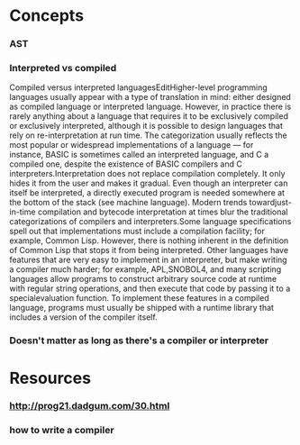 # Concepts
### AST
### Interpreted vs compiled
Compiled versus interpreted languagesEditHigher-level programming languages usually appear with a type of translation in mind: either designed as compiled language or interpreted language. However, in practice there is rarely anything about a language that requires it to be exclusively compiled or exclusively interpreted, although it is possible to design languages that rely on re-interpretation at run time. The categorization usually reflects the most popular or widespread implementations of a language — for instance, BASIC is sometimes called an interpreted language, and C a compiled one, despite the existence of BASIC compilers and C interpreters.Interpretation does not replace compilation completely. It only hides it from the user and makes it gradual. Even though an interpreter can itself be interpreted, a directly executed program is needed somewhere at the bottom of the stack (see machine language). Modern trends towardjust-in-time compilation and bytecode interpretation at times blur the traditional categorizations of compilers and interpreters.Some language specifications spell out that implementations must include a compilation facility; for example, Common Lisp. However, there is nothing inherent in the definition of Common Lisp that stops it from being interpreted. Other languages have features that are very easy to implement in an interpreter, but make writing a compiler much harder; for example, APL,SNOBOL4, and many scripting languages allow programs to construct arbitrary source code at runtime with regular string operations, and then execute that code by passing it to a specialevaluation function. To implement these features in a compiled language, programs must usually be shipped with a runtime library that includes a version of the compiler itself.
### Doesn't matter as long as  there's a compiler or interpreter
# Resources
### http://prog21.dadgum.com/30.html
### how to write a compiler

